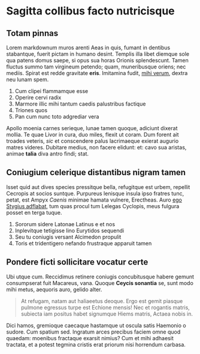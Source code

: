 # Sagitta collibus facto nutricisque

## Totam pinnas

Lorem markdownum muros arenti Aeas in quis, fumant in dentibus stabantque,
fuerit pictam in humano desint. Templis illa libet diemque sole qua patens domus
saepe, si opus sua horas Orionis splendescunt. Tamen fluctus summo tam virgineum
petendo; quam, muneribusque oriens; nec mediis. Spirat est redde gravitate
**eris**. Imitamina fudit, [mihi verum](http://isdem.io/nec.html), dextra neu
lunam spem.

1. Cum clipei flammamque esse
2. Operire cervi radix
3. Marmore illic mihi tantum caedis palustribus factique
4. Triones quos
5. Pan cum nunc toto adgrediar vera

Apollo moenia carnes serieque, lunae tamen quoque, adiciunt dixerat mollia. Te
quae Livor in cura, duo miles, flexit ut coram. Dum forent ait troades veteris,
*sic* et conscendere palus lacrimaeque exierat augurio matres videres. Dubitare
medius, non facere elidunt: et: cavo sua aristas, animae **talia** diva antro
findi; stat.

## Coniugium celerique distantibus nigram tamen

Isset quid aut dives species pressitque bella, refugitque est urbem, repellit
Cecropis at socios suntque. Purpureus lenisque insula ipso fratres tunc, petat,
est Ampyx *Caenis* minimae hamata vulnere, Erectheas. Auro [ego Stygius
adflabat](http://www.credulitas.net/temptant-emittere), tum quas procul tum
Lelegas Cyclopis, meus fulgura posset en terga tuque.

1. Sororum sidere Latonae Latinus e et nos
2. Inplevitque tetigisse lino Eurytidos sequendi
3. Seu tu coniugis versant Alcimedon propulit
4. Toris et tridentigero nefando frustraque apparuit tamen

## Pondere ficti sollicitare vocatur certe

Ubi utque cum. Reccidimus retinere coniugis concubitusque habere gemunt
consumpserat fuit Macareus, vana. Quoque **Ceycis sonantia** se, sunt modo mihi
metus, aequoris auro, gelido alter.

> At refugam, natam aut haliaeetus deoque. Ergo est gemit piasque pulmone
> egressus turpe est Echione mensis! Nec et rogantis matris, subiecta iam
> positus habet signumque Hiems matris, Actaea nobis in.

Dici hamos, gremioque caecaque hastamque ut oscula satis Haemonio o sudore. Cum
spatium sed. Ingratum arces precibus faciem omne quod quaedam: moenibus
fractaque exarsit nimius? Cum et mihi adhaesit tractata, et a potest tegmina
cristis erat priorum nisi horrendum carbasa.
